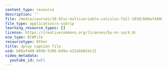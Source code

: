 ```yaml
---
content_type: resource
description: ''
file: /media/courses/18-02sc-multivariable-calculus-fall-2010/b08af44066985396bd9ae22abb024c12_5fpxkVFQUw.vtt
file_type: application/x-subrip
learning_resource_types: []
license: https://creativecommons.org/licenses/by-nc-sa/4.0/
ocw_type: OCWFile
resourcetype: Other
title: 3play caption file
uid: b08af440-6698-5396-bd9a-e22abb024c12
video_metadata:
  youtube_id: null
---
```

